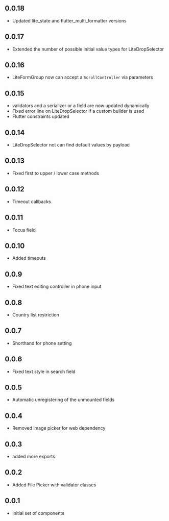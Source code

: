 ## 0.0.18
* Updated lite_state and flutter_multi_formatter versions
## 0.0.17
* Extended the number of possible initial value types for LiteDropSelector
## 0.0.16
* LiteFormGroup now can accept a `ScrollController` via parameters
## 0.0.15
* validators and a serializer or a field are now updated dynamically
* Fixed error line on LiteDropSelector if a custom builder is used
* Flutter constraints updated
## 0.0.14
* LiteDropSelector not can find default values by payload
## 0.0.13
* Fixed first to upper / lower case methods
## 0.0.12
* Timeout callbacks
## 0.0.11
* Focus field
## 0.0.10
* Added timeouts
## 0.0.9
* Fixed text editing controller in phone input
## 0.0.8
* Country list restriction
## 0.0.7
* Shorthand for phone setting
## 0.0.6
* Fixed text style in search field
## 0.0.5
* Automatic unregistering of the unmounted fields
## 0.0.4
* Removed image picker for web dependency
## 0.0.3
* added more exports
## 0.0.2
* Added File Picker with validator classes
## 0.0.1

* Initial set of components
